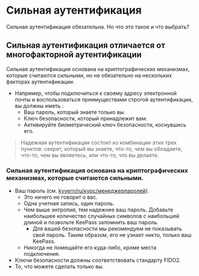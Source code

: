 # Сильная аутентификация
Сильная аутентификация обязательна. Но что это такое и что выбрать?
## Сильная аутентификация отличается от многофакторной аутентификации
Сильная аутентификация основана на криптографических механизмах, которые считаются сильными, но не обязательно на нескольких факторах аутентификации.
- Например, чтобы подключиться к своему адресу электронной почты и воспользоваться преимуществами строгой аутентификации, вы должны иметь :
  - Ваш пароль, который знаете только вы.
  - Ключ безопасности, который принадлежит вам.
  - Активируйте биометрический ключ безопасности, коснувшись его.
> Надежная аутентификация состоит из комбинации этих трех пунктов: секрет, который вы знаете, что-то, чем вы обладаете, что-то, чем вы являетесь, или что-то, что вы делаете.
### Сильная аутентификация основана на криптографических механизмах, которые считаются сильными.
- Ваш пароль (см. [kyvern/ru/курс/менеджерпаролей](https://github.com/kyvernfoundation/kyvern/blob/main/ru/%D0%BA%D1%83%D1%80%D1%81/%D0%BC%D0%B5%D0%BD%D0%B5%D0%B4%D0%B6%D0%B5%D1%80%D0%BF%D0%B0%D1%80%D0%BE%D0%BB%D0%B5%D0%B9.md)).
  - Это ничего не говорит о вас.
  - Одна учетная запись, один пароль.
  - Чем выше энтропия, тем надежнее ваш пароль. Добавьте наибольшее количество случайных символов с наибольшей длиной и позвольте KeePass запомнить ваш пароль.
    - Для вашей безопасности мы рекомендуем не показывать свой пароль. Таким образом, его не узнает никто, только ваш KeePass.
  - Никогда не помещайте его куда-либо, кроме места подключения.
- Ключи безопасности должны соответствовать стандарту FIDO2.
- То, что можете сделать только вы.
